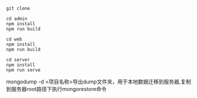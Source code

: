 ```
git clone

cd admin 
npm install
npm run build

cd web
npm install
npm run build

cd server
npm install
npm run serve
```

mongodump -d <项目名称>导出dump文件夹，用于本地数据迁移到服务器,复制到服务器root路径下执行mongorestore命令
